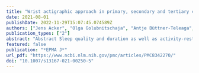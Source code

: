 ```yaml
---
title: "Wrist actigraphic approach in primary, secondary and tertiary care based on the principles of predictive, preventive and personalised (3P) medicine"
date: 2021-08-01
publishDate: 2022-11-29T15:07:45.074589Z
authors: ["Jens Acker", "Olga Golubnitschaja", "Antje Büttner-Teleaga", "Kneginja Richter"]
publication_types: ["2"]
abstract: "Abstract Sleep quality and duration as well as activity-rest-cycles at individual level are crucial for maintaining physical and mental health. Although several methods do exist to monitor these parameters, optimal approaches are still under consideration and technological development. Wrist actigraphy is a non-invasive electro-physical method validated in the field of chronobiology to record movements and to allow for monitoring human activity-rest-cycles. Based on the continuous recording of motor activity and light exposure, actigraphy provides valuable information about the quality and quantity of the sleep–wake rhythm and about the amount of motor activity at day and night that is highly relevant for predicting a potential disease and its targeted prevention as well as personalisation of medical services provided to individuals in suboptimal health conditions and patients. Being generally used in the field of sleep medicine, actigraphy demonstrates a great potential to be successfully implemented in primary, secondary and tertiary care, psychiatry, oncology, and intensive care, military and sports medicines as well as epidemiological monitoring of behavioural habits as well as well-being medical support, amongst others.  Prediction of disease development and individual outcomes Activity-rest-cycles have been demonstrated to be an important predictor for many diseases including but not restricted to the development of metabolic, psychiatric and malignant pathologies. Moreover, activity-rest-cycles directly impact individual outcomes in corresponding patient cohorts.  Targeted prevention Data acquired by actigraphy are instrumental for the evidence-based targeted prevention by analysing individualised patient profiles including light exposure, sleep duration and quality, activity-rest-cycles, intensity and structure of motion pattern.  Personalised therapy Wrist actigraphic approach is increasingly used in clinical care. Personalised measurements of sedation/agitation rhythms are useful for ICU patients, for evaluation of motor fatigue in oncologic patients, for an individual enhancement of performance in military and sport medicine. In the framework of personalised therapy intervention, patients can be encouraged to optimise their behavioural habits improving recovery and activity patterns. This opens excellent perspectives for the sleep-inducing medication and stimulants replacement as well as for increasing the role of participatory medicine by visualising and encouraging optimal behavioural patterns of the individual."
featured: false
publication: "*EPMA J*"
url_pdf: "https://www.ncbi.nlm.nih.gov/pmc/articles/PMC8342270/"
doi: "10.1007/s13167-021-00250-5"
---
```


